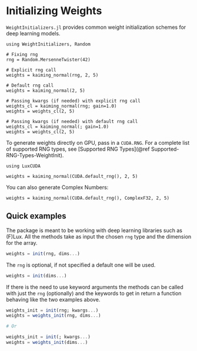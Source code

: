 # Initializing Weights

`WeightInitializers.jl` provides common weight initialization schemes for deep learning
models.

```@example weight-init
using WeightInitializers, Random

# Fixing rng
rng = Random.MersenneTwister(42)
```

```@example weight-init
# Explicit rng call
weights = kaiming_normal(rng, 2, 5)
```

```@example weight-init
# Default rng call
weights = kaiming_normal(2, 5)
```

```@example weight-init
# Passing kwargs (if needed) with explicit rng call
weights_cl = kaiming_normal(rng; gain=1.0)
weights = weights_cl(2, 5)
```

```@example weight-init
# Passing kwargs (if needed) with default rng call
weights_cl = kaiming_normal(; gain=1.0)
weights = weights_cl(2, 5)
```

To generate weights directly on GPU, pass in a `CUDA.RNG`. For a complete list of supported
RNG types, see [Supported RNG Types](@ref Supported-RNG-Types-WeightInit).

```@example weight-init
using LuxCUDA

weights = kaiming_normal(CUDA.default_rng(), 2, 5)
```

You can also generate Complex Numbers:

```@example weight-init
weights = kaiming_normal(CUDA.default_rng(), ComplexF32, 2, 5)
```

## Quick examples

The package is meant to be working with deep learning libraries such as (F)Lux. All the
methods take as input the chosen `rng` type and the dimension for the array.

```julia
weights = init(rng, dims...)
```

The `rng` is optional, if not specified a default one will be used.

```julia
weights = init(dims...)
```

If there is the need to use keyword arguments the methods can be called with just the `rng` 
(optionally) and the keywords to get in return a function behaving like the two examples
above.

```julia
weights_init = init(rng; kwargs...)
weights = weights_init(rng, dims...)

# Or

weights_init = init(; kwargs...)
weights = weights_init(dims...)
```
